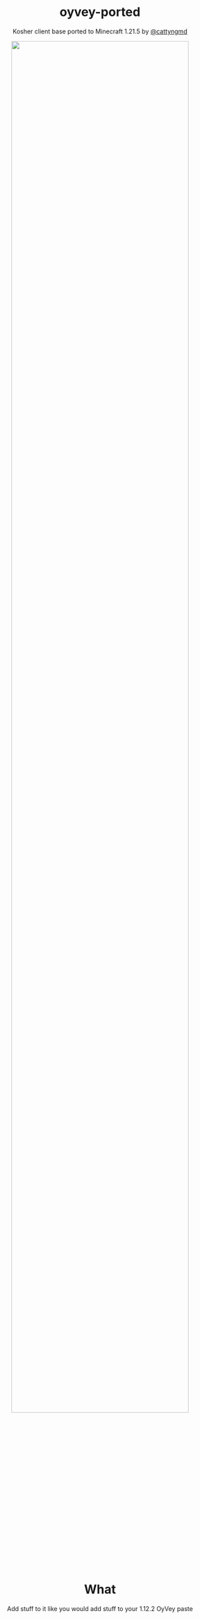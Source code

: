 <div align="center">

# oyvey-ported
Kosher client base ported to Minecraft 1.21.5 by [@cattyngmd](https://github.com/cattyngmd)

<img src="https://i.imgur.com/Lu6rDJB.png" width="90%" />


# What
Add stuff to it like you would add stuff to your 1.12.2 OyVey paste

</div>
